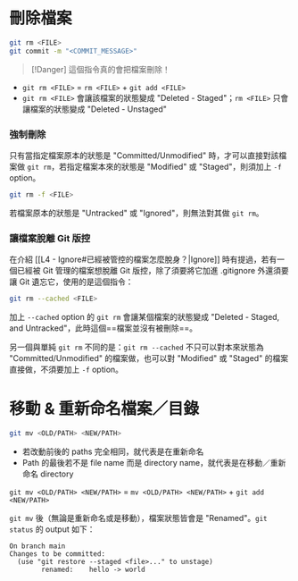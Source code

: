 # 刪除檔案

```sh
git rm <FILE>
git commit -m "<COMMIT_MESSAGE>"
```

>[!Danger]
>這個指令真的會把檔案刪除！

- `git rm <FILE>` = `rm <FILE>` + `git add <FILE>`
- `git rm <FILE>` 會讓該檔案的狀態變成 "Deleted - Staged"；`rm <FILE>` 只會讓檔案的狀態變成 "Deleted - Unstaged"

### 強制刪除

只有當指定檔案原本的狀態是 "Committed/Unmodified" 時，才可以直接對該檔案做 `git rm`，若指定檔案本來的狀態是 "Modified" 或 "Staged"，則須加上 `-f` option。

```sh
git rm -f <FILE>
```

若檔案原本的狀態是 "Untracked" 或 "Ignored"，則無法對其做 `git rm`。

### 讓檔案脫離 Git 版控

在介紹 [[L4 - Ignore#已經被管控的檔案怎麼脫身？|Ignore]] 時有提過，若有一個已經被 Git 管理的檔案想脫離 Git 版控，除了須要將它加進 .gitignore 外還須要讓 Git 遺忘它，使用的是這個指令：

```sh
git rm --cached <FILE>
```

加上 `--cached` option 的 `git rm` 會讓某個檔案的狀態變成 "Deleted - Staged, and Untracked"，此時這個==檔案並沒有被刪除==。

另一個與單純 `git rm` 不同的是：`git rm --cached` 不只可以對本來狀態為 "Committed/Unmodified" 的檔案做，也可以對 "Modified" 或 "Staged" 的檔案直接做，不須要加上 `-f` option。

# 移動 & 重新命名檔案／目錄

```sh
git mv <OLD/PATH> <NEW/PATH>
```

- 若改動前後的 paths 完全相同，就代表是在重新命名
- Path 的最後若不是 file name 而是 directory name，就代表是在移動／重新命名 directory

`git mv <OLD/PATH> <NEW/PATH>` = `mv <OLD/PATH> <NEW/PATH>` + `git add <NEW/PATH>`

`git mv` 後（無論是重新命名或是移動），檔案狀態皆會是 "Renamed"。`git status` 的 output 如下：

```plaintext
On branch main
Changes to be committed:
  (use "git restore --staged <file>..." to unstage)
        renamed:    hello -> world
```
